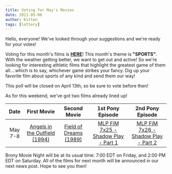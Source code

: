 ```yaml
---
title: Voting for May's Movies
date: 2021-05-06
author: Kitten
tags: [lottery]
---
```


Hello, everyone! We've looked through your suggestions and we're ready for your votes!

Voting for this month's films is **[HERE][lotto]**!  This month's theme is **"SPORTS"**.  With the weather getting better, we want to get out and active! So we're looking for interesting athletic films that highlight the greatest game of them all....which is to say, whichever game strikes your fancy. Dig up your favorite film about sports of any kind and send them our way!

This poll will be closed on April 13th, so be sure to vote before then!

As for this weekend, we've got two films already lined up!

| Date | First Movie | Second Movie | 1st Pony Episode | 2nd Pony Episode |
| :----------: | :---------------: | :---------------: | :---------------: | :---------------: | 
| May 7-8 | [Angels in the Outfield (1994)][m1] | [Field of Dreams (1989)][m2] | [MLP FiM 7x25 - Shadow Play - Part 1][p1] | [MLP FiM 7x26 - Shadow Play - Part 2][p2] |

Brony Movie Night will be at its usual time: 7:00 EDT on Friday, and 2:00 PM EDT on Saturday.  All of the films for next month will be announced in our next news post.  Hope to see you then!

[lotto]: https://docs.google.com/forms/d/e/1FAIpQLSeyim2uo2vAaFTpphNA8omBZrlCW3yrQRCTuwpmQHbnQY53DQ/viewform
[m1]: https://www.imdb.com/title/tt0109127/
[m2]: https://www.imdb.com/title/tt0097351/
[p1]: https://www.imdb.com/title/tt6574094/
[p2]: https://www.imdb.com/title/tt6574096/
